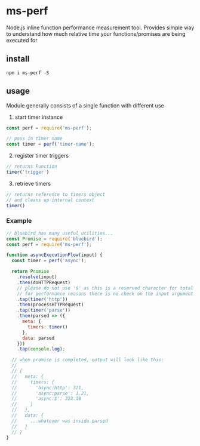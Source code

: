 # ms-perf

Node.js inline function performance measurement tool.
Provides simple way to understand how much relative time your functions/promises are being executed for

## install

`npm i ms-perf -S`

## usage

Module generally consists of a single function with different use

1. start timer instance

```js
const perf = require('ms-perf');

// pass in timer name
const timer = perf('timer-name');
```

2. register timer triggers

```js
// returns Function
timer('trigger')
```

3. retrieve timers

```js
// returns reference to timers object
// and cleans up internal context
timer()
```

### Example

```js
// bluebird has many useful utilities...
const Promise = require('bluebird');
const perf = require('ms-perf');

function asyncExecutionFlow(input) {
  const timer = perf('async');

  return Promise
    .resolve(input)
    .then(doHTTPRequest)
    // please do not use '$' as this is a reserved character for total
    // for performance reasons there is no check on the input argument
    .tap(timer('http'))
    .then(processHTTPRequest)
    .tap(timer('parse'))
    .then(parsed => ({
      meta: {
        timers: timer()
      },
      data: parsed
    }))
    .tap(console.log);

  // when promise is completed, output will look like this:
  //
  // {
  //   meta: {
  //     timers: {
  //       'async:http': 321,
  //       'async:parse': 1.21,
  //       'async:$': 323.30
  //     }
  //   },
  //   data: {
  //     ...whatever was inside parsed
  //   }
  // }
}
```